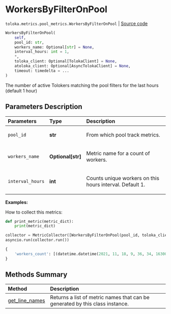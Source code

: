 # WorkersByFilterOnPool
`toloka.metrics.pool_metrics.WorkersByFilterOnPool` | [Source code](https://github.com/Toloka/toloka-kit/blob/v1.2.0/src/metrics/pool_metrics.py#L394)

```python
WorkersByFilterOnPool(
    self,
    pool_id: str,
    workers_name: Optional[str] = None,
    interval_hours: int = 1,
    *,
    toloka_client: Optional[TolokaClient] = None,
    atoloka_client: Optional[AsyncTolokaClient] = None,
    timeout: timedelta = ...
)
```

The number of active Tolokers matching the pool filters for the last hours (default 1 hour)

## Parameters Description

| Parameters | Type | Description |
| :----------| :----| :-----------|
`pool_id`|**str**|<p>From which pool track metrics.</p>
`workers_name`|**Optional\[str\]**|<p>Metric name for a count of workers.</p>
`interval_hours`|**int**|<p>Counts unique workers on this hours interval. Default 1.</p>

**Examples:**

How to collect this metrics:
```python
def print_metric(metric_dict):
    print(metric_dict)

collector = MetricCollector([WorkersByFilterOnPool(pool_id, toloka_client=toloka_client)], print_metric)
asyncio.run(collector.run())
```

```python
{
    'workers_count': [(datetime.datetime(2021, 11, 18, 9, 36, 34, 163000), 2697)],
}
```
## Methods Summary

| Method | Description |
| :------| :-----------|
[get_line_names](toloka.metrics.pool_metrics.WorkersByFilterOnPool.get_line_names.md)| Returns a list of metric names that can be generated by this class instance.
